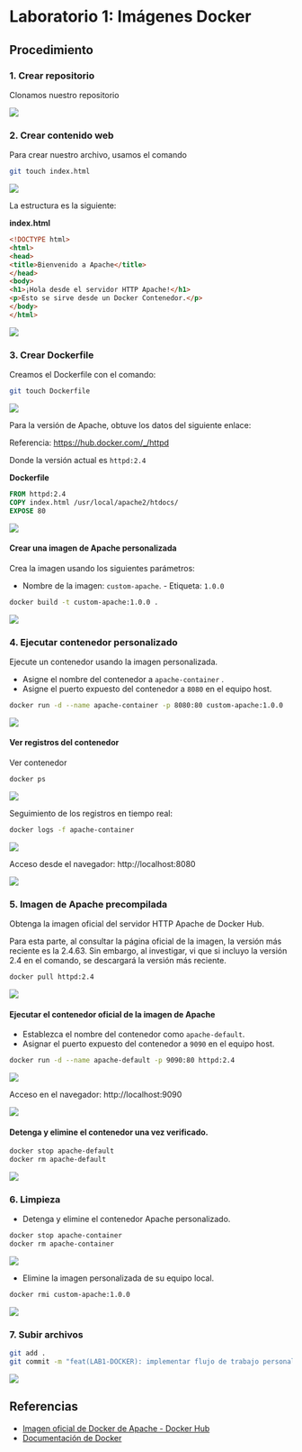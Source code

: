 # Laboratorio 1: Imágenes Docker

## Procedimiento

### 1. Crear repositorio

Clonamos nuestro repositorio

![](./images/1.png)

### 2. Crear contenido web

Para crear nuestro archivo, usamos el comando

```bash
git touch index.html
```

![](./images/2.png)

La estructura es la siguiente:

**index.html**

```html
<!DOCTYPE html>
<html>
<head>
<title>Bienvenido a Apache</title>
</head>
<body>
<h1>¡Hola desde el servidor HTTP Apache!</h1>
<p>Esto se sirve desde un Docker Contenedor.</p>
</body>
</html>
```

![](./images/3.png)

### 3. Crear Dockerfile

Creamos el Dockerfile con el comando:

```bash
git touch Dockerfile
```

![](./images/4.png)

Para la versión de Apache, obtuve los datos del siguiente enlace:

Referencia: https://hub.docker.com/_/httpd

Donde la versión actual es `httpd:2.4`

**Dockerfile**

```Dockerfile
FROM httpd:2.4
COPY index.html /usr/local/apache2/htdocs/
EXPOSE 80

```

![](./images/5.png)

#### Crear una imagen de Apache personalizada

Crea la imagen usando los siguientes parámetros:
- Nombre de la imagen: `custom-apache`. - Etiqueta: `1.0.0`

```bash
docker build -t custom-apache:1.0.0 .
```

![](./images/6.png)

### 4. Ejecutar contenedor personalizado

Ejecute un contenedor usando la imagen personalizada.
- Asigne el nombre del contenedor a `apache-container` .
- Asigne el puerto expuesto del contenedor a `8080` en el equipo host.

```bash
docker run -d --name apache-container -p 8080:80 custom-apache:1.0.0
```

![](./images/7.png)

#### Ver registros del contenedor

Ver contenedor

```bash
docker ps
```

![](./images/8.png)

Seguimiento de los registros en tiempo real:

```bash
docker logs -f apache-container
```

![](./images/9.png)

Acceso desde el navegador: http://localhost:8080

![](./images/10.png)

### 5. Imagen de Apache precompilada

Obtenga la imagen oficial del servidor HTTP Apache de Docker Hub.

Para esta parte, al consultar la página oficial de la imagen, la versión más reciente es la 2.4.63. Sin embargo, al investigar, vi que si incluyo la versión 2.4 en el comando, se descargará la versión más reciente.

```bash
docker pull httpd:2.4
```

![](./images/11.png)

#### Ejecutar el contenedor oficial de la imagen de Apache

- Establezca el nombre del contenedor como `apache-default`.
- Asignar el puerto expuesto del contenedor a `9090` en el equipo host.

```bash
docker run -d --name apache-default -p 9090:80 httpd:2.4
```

![](./images/12.png)

Acceso en el navegador: http://localhost:9090

![](./images/13.png)

#### Detenga y elimine el contenedor una vez verificado.

```bash
docker stop apache-default
docker rm apache-default
```

![](./images/14.png)

### 6. Limpieza

- Detenga y elimine el contenedor Apache personalizado.

```bash
docker stop apache-container
docker rm apache-container

```

![](./images/15.png)

- Elimine la imagen personalizada de su equipo local.

```bash
docker rmi custom-apache:1.0.0
```

![](./images/16.png)

### 7. Subir archivos

```bash
git add .
git commit -m "feat(LAB1-DOCKER): implementar flujo de trabajo personalizado de imagen Docker de Apache"

```

![](./images/17.png)

## Referencias

- [Imagen oficial de Docker de Apache - Docker Hub](https://hub.docker.com/_/httpd)
- [Documentación de Docker](https://docs.docker.com/)
